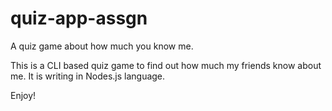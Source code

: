 # quiz-app-assgn

 A quiz game about how much you know me.

 This is a CLI based quiz game to find out how much my friends know about me. It is writing in Nodes.js language.

Enjoy!